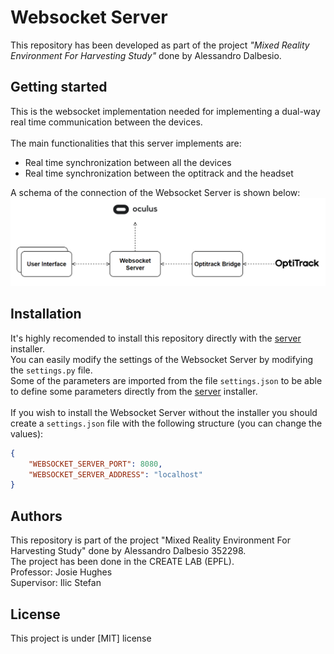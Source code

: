 # Websocket Server
This repository has been developed as part of the project *"Mixed Reality Environment For Harvesting Study"* done by Alessandro Dalbesio.

## Getting started
This is the websocket implementation needed for implementing a dual-way real time communication between the devices. <br><br>
The main functionalities that this server implements are:
- Real time synchronization between all the devices
- Real time synchronization between the optitrack and the headset

A schema of the connection of the Websocket Server is shown below: <br>
![Websocket Server Schema](readme-files/schema.png)

## Installation
It's highly recomended to install this repository directly with the [server](https://gitlab.epfl.ch/create-lab/sensing-with-vr/server) installer. <br>
You can easily modify the settings of the Websocket Server by modifying the <code>settings.py</code> file. <br>
Some of the parameters are imported from the file <code>settings.json</code> to be able to define some parameters directly from the [server](https://gitlab.epfl.ch/create-lab/sensing-with-vr/server) installer. <br><br>
If you wish to install the Websocket Server without the installer you should create a <code>settings.json</code> file with the following structure (you can change the values):
```json
{
    "WEBSOCKET_SERVER_PORT": 8080,
    "WEBSOCKET_SERVER_ADDRESS": "localhost"
}
```
## Authors
This repository is part of the project "Mixed Reality Environment For Harvesting Study" done by Alessandro Dalbesio 352298.<br>
The project has been done in the CREATE LAB (EPFL).<br>
Professor: Josie Hughes<br>
Supervisor: Ilic Stefan<br>

## License
This project is under [MIT] license
